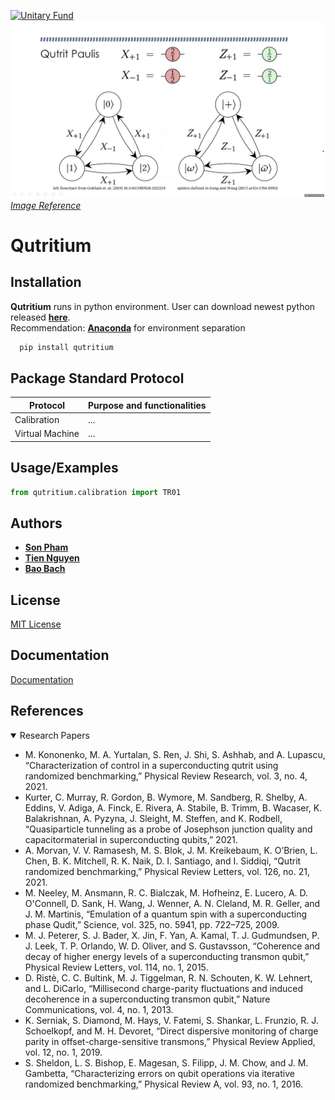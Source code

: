 
[![Unitary Fund](https://img.shields.io/badge/Supported%20By-UNITARY%20FUND-brightgreen.svg?style=for-the-badge)](https://unitary.fund)
![qutrit](./project_images/qutrit.jpg)
*[Image Reference](https://www.google.com/url?sa=i&url=https%3A%2F%2Fwww.youtube.com%2Fwatch%3Fv%3DVbiKCqy_mmg&psig=AOvVaw1S_GSos-28aYQVnZkevZp8&ust=1677162127754000&source=images&cd=vfe&ved=0CBEQjhxqFwoTCMinoPipqf0CFQAAAAAdAAAAABAE)* 
# Qutritium



## Installation

**Qutritium** runs in python environment. User can download newest python released **[here](https://www.python.org/downloads/)**.\
Recommendation: **[Anaconda](https://www.anaconda.com/products/distribution)** for environment separation

```bash
  pip install qutritium
```

## Package Standard Protocol

| Protocol        | Purpose and functionalities |
|-----------------|-----------------------------|
| Calibration     | ...                         |
| Virtual Machine | ...                         |

## Usage/Examples

```python
from qutritium.calibration import TR01

```

## Authors

- **[Son Pham](https://github.com/spham1611)**
- **[Tien Nguyen](https://github.com/ngdnhtien)**
- **[Bao Bach](https://github.com/bachbao)**

## License

[MIT License](LICENSE.txt)


## Documentation

[Documentation](https://linktodocumentation)


## References
<details open>
    <summary>Research Papers</summary>
    <ul>
        <li>M. Kononenko, M. A. Yurtalan, S. Ren, J. Shi, S. Ashhab, and A. Lupascu, “Characterization of control in a superconducting qutrit using randomized benchmarking,” Physical Review Research, vol. 3, no. 4, 2021. </li>
        <li>Kurter, C. Murray, R. Gordon, B. Wymore, M. Sandberg, R. Shelby, A. Eddins, V. Adiga, A. Finck, E. Rivera, A. Stabile, B. Trimm, B. Wacaser, K. Balakrishnan, A. Pyzyna, J. Sleight, M. Steffen, and K. Rodbell, “Quasiparticle tunneling as a probe of Josephson junction quality and capacitormaterial in superconducting qubits,” 2021. </li>
        <li>A. Morvan, V. V. Ramasesh, M. S. Blok, J. M. Kreikebaum, K. O’Brien, L. Chen, B. K. Mitchell, R. K. Naik, D. I. Santiago, and I. Siddiqi, “Qutrit randomized benchmarking,” Physical Review Letters, vol. 126, no. 21, 2021. </li>
        <li>M. Neeley, M. Ansmann, R. C. Bialczak, M. Hofheinz, E. Lucero, A. D. O'Connell, D. Sank, H. Wang, J. Wenner, A. N. Cleland, M. R. Geller, and J. M. Martinis, “Emulation of a quantum spin with a superconducting phase Qudit,” Science, vol. 325, no. 5941, pp. 722–725, 2009. </li>
        <li>M. J. Peterer, S. J. Bader, X. Jin, F. Yan, A. Kamal, T. J. Gudmundsen, P. J. Leek, T. P. Orlando, W. D. Oliver, and S. Gustavsson, “Coherence and decay of higher energy levels of a superconducting transmon qubit,” Physical Review Letters, vol. 114, no. 1, 2015. </li>
        <li>D. Ristè, C. C. Bultink, M. J. Tiggelman, R. N. Schouten, K. W. Lehnert, and L. DiCarlo, “Millisecond charge-parity fluctuations and induced decoherence in a superconducting transmon qubit,” Nature Communications, vol. 4, no. 1, 2013. </li>
        <li>K. Serniak, S. Diamond, M. Hays, V. Fatemi, S. Shankar, L. Frunzio, R. J. Schoelkopf, and M. H. Devoret, “Direct dispersive monitoring of charge parity in offset-charge-sensitive transmons,” Physical Review Applied, vol. 12, no. 1, 2019. </li>
        <li>S. Sheldon, L. S. Bishop, E. Magesan, S. Filipp, J. M. Chow, and J. M. Gambetta, “Characterizing errors on qubit operations via iterative randomized benchmarking,” Physical Review A, vol. 93, no. 1, 2016. 
    </ul>
</details>

